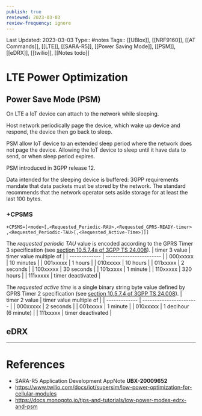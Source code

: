 ```yaml
---
publish: true
reviewed: 2023-03-03
review-frequency: ignore
---
```

Last Updated: 2023-03-03
Type:: #notes 
Tags:: [[UBlox]], [[NRF9160]], [[AT Commands]], [[LTE]], [[SARA-R5]], [[Power Saving Mode]], [[PSM]], [[eDRX]], [[twilio]], [[Notes todo]]

# LTE Power Optimization

## Power Save Mode (PSM)
On LTE a IoT device can attach to the network while sleeping.

Host network periodically page the device, which wake up device and respond, the device then go back to sleep.

PSM allow IoT device to an extended sleep period where the network does not page the device. Allowing the IoT device to sleep until it have data to send, or when sleep period expires.

PSM introduced in 3GPP release 12.

Data intended for the sleeping device is buffered: 3GPP requirements mandate that data packets must be stored by the network. The standard recommends that the network operator sets aside storage for at least the last 100 bytes.

### +CPSMS
```
+CPSMS=[<mode>[,<Requested_Periodic-RAU>,<Requested_GPRS-READY-timer> ,<Requested_Periodic-TAU>[,<Requested_Active-Time>]]]
```
The *requested periodic TAU* value is encoded according to the GPRS Timer 3 specification (see [section 10.5.7.4a of 3GPP TS 24.008](https://www.etsi.org/deliver/etsi_ts/124000_124099/124008/13.07.00_60/ts_124008v130700p.pdf "section 10.5.7.4a of 3GPP TS 24.008")).
| timer 3 value | timer value multiple of |
| ------------- | ----------------------- |
| 000xxxxx      |   10 minutes            |
| 001xxxxx      |   1 hours               |
| 010xxxxx      |   10 hours              |
| 011xxxxx      |   2 seconds             |
| 100xxxxx      |   30 seconds            |
| 101xxxxx      |   1 minute              |
| 110xxxxx      |   320 hours             |
| 111xxxxx      |   timer deactivated     |

The *requested active time* is a single binary string byte value defined by GPRS Timer 2 specification (see [section 10.5.7.4 of 3GPP TS 24.008](https://www.etsi.org/deliver/etsi_ts/124000_124099/124008/13.07.00_60/ts_124008v130700p.pdf "section 10.5.7.4 of 3GPP TS 24.008")).
| timer 2 value | timer value multiple of |
| ------------- | ----------------------- |
| 000xxxxx      |   2 seconds             |
| 001xxxxx      |   1 minute              |
| 010xxxxx      |   1 decihour (6 minute) |
| 111xxxxx      |   timer deactivated     |

## eDRX


---
# References
- SARA-R5 Application Development AppNote **UBX-20009652**
- https://www.twilio.com/docs/iot/supersim/low-power-optimization-for-cellular-modules
- https://docs.monogoto.io/tips-and-tutorials/low-power-modes-edrx-and-psm